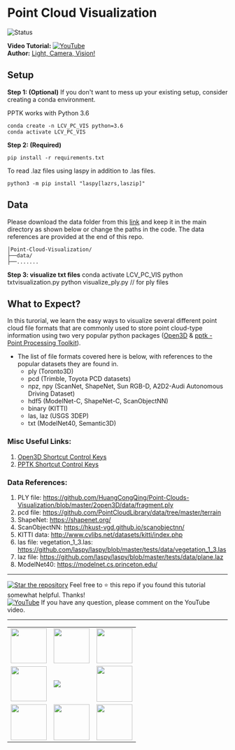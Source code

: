 # Point Cloud Visualization

![Status](https://img.shields.io/static/v1.svg?label=Status&message=Finished&color=green)
   
**Video Tutorial:** 
[![YouTube](https://img.shields.io/static/v1.svg?logo=youtube&label=YouTube&message=Point%20Cloud%20Visualization&color=red)](https://youtu.be/VpyJy0DnWHE)   
**Author:** [Light, Camera, Vision!](https://www.youtube.com/c/LightsCameraVision)

## Setup

**Step 1: (Optional)** If you don't want to mess up your existing setup, consider creating a conda environment.

PPTK works with Python 3.6
```
conda create -n LCV_PC_VIS python=3.6
conda activate LCV_PC_VIS
```

**Step 2: (Required)**
```
pip install -r requirements.txt
```
To read .laz files using laspy in addition to .las files.
```
python3 -m pip install "laspy[lazrs,laszip]"
```

## Data
Please download the data folder from this [link](https://www.dropbox.com/s/t7p9eop2ta1xagz/data.zip?dl=0) and keep it in the main directory as shown below or change the paths in the code. The data references are provided at the end of this repo.
```
│Point-Cloud-Visualization/
├──data/
├──.......
```
**Step 3: visualize txt files**
conda activate LCV_PC_VIS
python txtvisualization.py
python visualize_ply.py    // for ply files

## What to Expect?
In this turorial, we learn the easy ways to visualize several different point cloud file formats that are commonly used to store point cloud-type information using two very popular python packages ([Open3D](http://www.open3d.org/) & [pptk - Point Processing Toolkit](https://github.com/heremaps/pptk)).

* The list of file formats covered here is below, with references to the popular datasets they are found in.
  - ply (Toronto3D)
  - pcd (Trimble, Toyota PCD datasets)
  - npz, npy (ScanNet, ShapeNet, Sun RGB-D, A2D2-Audi Autonomous Driving Dataset)
  - hdf5 (ModelNet-C, ShapeNet-C, ScanObjectNN)
  - binary (KITTI)
  - las, laz (USGS 3DEP)
  - txt (ModelNet40, Semantic3D)
  
### Misc Useful Links:
1. [Open3D Shortcut Control Keys](http://open3d.org/html/tutorial/Basic/visualization.html#:~:text=%2D%2D%20Mouse%20view%20control%20%2D%2D)
2. [PPTK Shortcut Control Keys](https://heremaps.github.io/pptk/viewer.html#:~:text=Hot%20keys.,Description)
  
### Data References:
1. PLY file: https://github.com/HuangCongQing/Point-Clouds-Visualization/blob/master/2open3D/data/fragment.ply
2. pcd file: https://github.com/PointCloudLibrary/data/tree/master/terrain
3. ShapeNet: https://shapenet.org/
4. ScanObjectNN: https://hkust-vgd.github.io/scanobjectnn/
5. KITTI data: http://www.cvlibs.net/datasets/kitti/index.php
6. las file: vegetation_1_3.las: https://github.com/laspy/laspy/blob/master/tests/data/vegetation_1_3.las
7. laz file: https://github.com/laspy/laspy/blob/master/tests/data/plane.laz
8. ModelNet40: https://modelnet.cs.princeton.edu/

---

[![Star the repository](https://img.shields.io/static/v1.svg?logo=star&label=⭐&message=Star%20The%20Repository&color=orange)](https://github.com/LightsCameraVision/Point-Cloud-Visualization/)  Feel free to ⭐   this repo if you found this tutorial somewhat helpful. Thanks!   
[![YouTube](https://img.shields.io/static/v1.svg?logo=youtube&label=YouTube&message=Ask%20Questions&color&color=red)](https://youtu.be/VpyJy0DnWHE) If you have any question, please comment on the YouTube video. 

---

<table border="0" width="10%">
  <tr>
    <td><img src="https://img1.github.io/tmp/1.jpg" height="80" width="82"></td>
    <td><img src="https://img1.github.io/tmp/2.jpg" height="80" width="82"></td>
    <td><img src="https://img1.github.io/tmp/3.jpg" height="80" width="82"></td>
  </tr>
  <tr>
    <td><img src="https://img1.github.io/tmp/4.jpg" height="80" width="82"></td>
    <td><img src="https://img.shields.io/github/stars/LightsCameraVision/Point-Cloud-Visualization.svg?style=social"></td>
    <td><img src="https://img1.github.io/tmp/6.jpg" height="82" width="82"></td>
  </tr>
   <tr>
    <td><img src="https://img1.github.io/tmp/7.jpg" height="82" width="82"></td>
    <td><img src="https://img1.github.io/tmp/8.jpg" height="82" width="82"></td>
    <td><img src="https://img1.github.io/tmp/9.jpg" height="82" width="82"></td>
  </tr>
</table>
